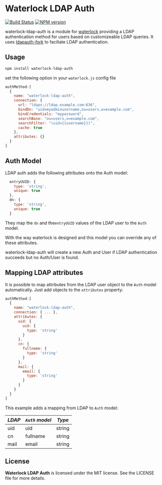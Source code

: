 # Waterlock LDAP Auth

[![Build Status](https://travis-ci.org/waterlock/waterlock-ldap-auth.svg)](https://travis-ci.org/waterlock/waterlock-ldap-auth)
[![NPM version](http://img.shields.io/npm/v/waterlock-ldap-auth.svg?style=flat)](http://badge.fury.io/js/waterlock-ldap-auth)

waterlock-ldap-auth is a module for [waterlock](http://waterlock.ninja/)
providing a LDAP authentication method for users based on customizeable LDAP
queries. It uses [ldapauth-fork](https://www.npmjs.com/package/ldapauth-fork) to
faciliate LDAP authentication.

## Usage

```bash
npm install waterlock-ldap-auth
```

set the following option in your `waterlock.js` config file

```js
authMethod:[
  {
    name: "waterlock-ldap-auth",
    connection: {
      url: "ldaps://ldap.example.com:636",
      bindDn: "uid=myadminusername,ou=users,o=example.com",
      bindCredentials: "mypassword",
      searchBase: "ou=users,o=example.com",
      searchFilter: "(uid={{username}})",
      cache: true
    },
    attributes: {}
  }
]
```

## Auth Model

LDAP auth adds the following attributes onto the Auth model:

```js
  entryUUID: {
    type: 'string',
    unique: true
  },
  dn: {
    type: 'string',
    unique: true
  }
```

They map the `dn` and the`entryUUID` values of the LDAP user to the `Auth`
model.

With the way waterlock is designed and this model you can override any of these
attributes.

waterlock-ldap-auth will create a new Auth and User if LDAP authentication
succeeds but no Auth/User is found.

## Mapping LDAP attributes

It is possible to map attributes from the LDAP user object to the `Auth` model
automatically. Just add objects to the `attributes` property:

```js
authMethod:[
  {
    name: "waterlock-ldap-auth",
    connection: { ... },
    attributes: {
      uid: {
        uid: {
          type: 'string'
        }
      },
      cn: {
        fullname: {
          type: 'string'
        }
      },
      mail: {
        email: {
          type: 'string'
        }
      }
    }
  }
]
```

This example adds a mapping from LDAP to `Auth` model:

| *LDAP* | *`Auth` model* | *Type* |
|--------|----------------|--------|
| uid    | uid            | string |
| cn     | fullname       | string |
| mail   | email          | string |

## License

**Waterlock LDAP Auth** is licensed under the MIT license. See the LICENSE file
for more details.
